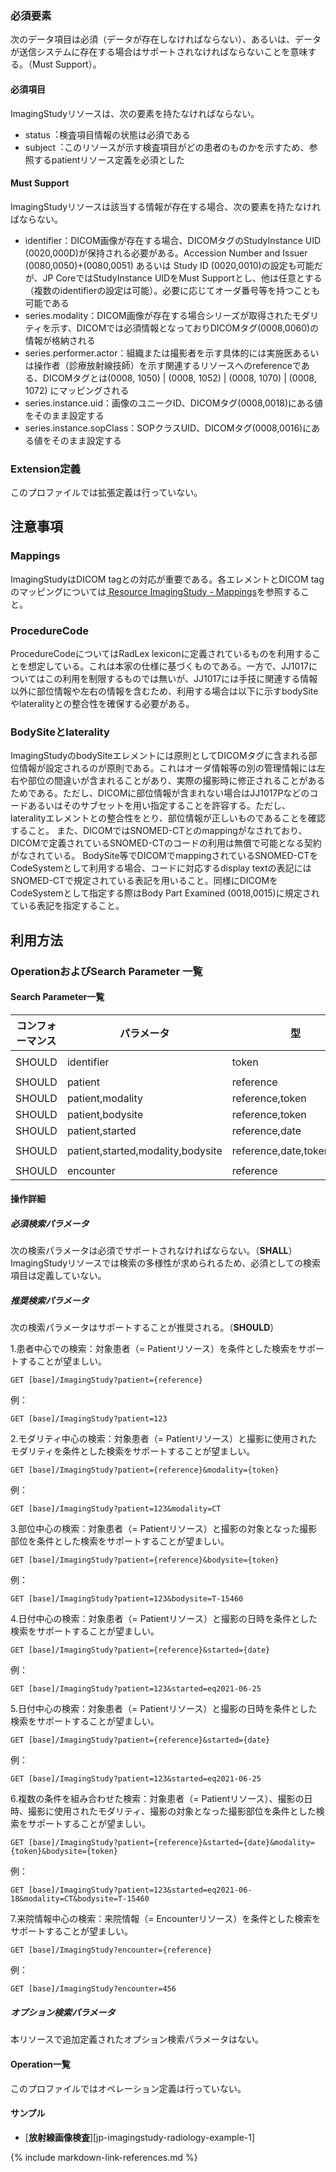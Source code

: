 
### 必須要素

次のデータ項目は必須（データが存在しなければならない）、あるいは、データが送信システムに存在する場合はサポートされなければならないことを意味する。（Must Support）。

#### 必須項目
ImagingStudyリソースは、次の要素を持たなければならない。

- status︓検査項目情報の状態は必須である
- subject︓このリソースが示す検査項目がどの患者のものかを示すため、参照するpatientリソース定義を必須とした

#### Must Support
ImagingStudyリソースは該当する情報が存在する場合、次の要素を持たなければならない。

- identifier：DICOM画像が存在する場合、DICOMタグのStudyInstance UID (0020,000D)が保持される必要がある。Accession Number and Issuer (0080,0050)+(0080,0051) あるいは Study ID (0020,0010)の設定も可能だが、JP CoreではStudyInstance UIDをMust Supportとし、他は任意とする（複数のidentifierの設定は可能）。必要に応じてオーダ番号等を持つことも可能である
- series.modality：DICOM画像が存在する場合シリーズが取得されたモダリティを示す、DICOMでは必須情報となっておりDICOMタグ(0008,0060)の情報が格納される
- series.performer.actor：組織または撮影者を示す具体的には実施医あるいは操作者（診療放射線技師）を示す関連するリソースへのreferenceである、DICOMタグとは(0008, 1050) | (0008, 1052) | (0008, 1070) | (0008, 1072) にマッピングされる
- series.instance.uid：画像のユニークID、DICOMタグ(0008,0018)にある値をそのまま設定する
- series.instance.sopClass：SOPクラスUID、DICOMタグ(0008,0016)にある値をそのまま設定する

### Extension定義

このプロファイルでは拡張定義は行っていない。

## 注意事項

### Mappings

ImagingStudyはDICOM tagとの対応が重要である。各エレメントとDICOM tagのマッピングについては[ Resource ImagingStudy - Mappings](https://hl7.org/fhir/R4/imagingstudy-mappings.html#dicom)を参照すること。

### ProcedureCode

ProcedureCodeについてはRadLex lexiconに定義されているものを利用することを想定している。これは本家の仕様に基づくものである。一方で、JJ1017についてはこの利用を制限するものでは無いが、JJ1017には手技に関連する情報以外に部位情報や左右の情報を含むため、利用する場合は以下に示すbodySiteやlateralityとの整合性を確保する必要がある。
### BodySiteとlaterality

ImagingStudyのbodySiteエレメントには原則としてDICOMタグに含まれる部位情報が設定されるのが原則である。これはオーダ情報等の別の管理情報には左右や部位の間違いが含まれることがあり、実際の撮影時に修正されることがあるためである。ただし、DICOMに部位情報が含まれない場合はJJ1017Pなどのコードあるいはそのサブセットを用い指定することを許容する。ただし、lateralityエレメントとの整合性をとり、部位情報が正しいものであることを確認すること。
また、DICOMではSNOMED-CTとのmappingがなされており、DICOMで定義されているSNOMED-CTのコードの利用は無償で可能となる契約がなされている。
BodySite等でDICOMでmappingされているSNOMED-CTをCodeSystemとして利用する場合、コードに対応するdisplay textの表記にはSNOMED-CTで規定されている表記を用いること。同様にDICOMをCodeSystemとして指定する際はBody Part Examined (0018,0015)に規定されている表記を指定すること。

## 利用方法

### OperationおよびSearch Parameter 一覧

#### Search Parameter一覧

| コンフォーマンス | パラメータ    | 型     | 例                                                           |
| ---------------- | ------------- | ------ | ------------------------------------------------------------ |
| SHOULD | identifier | token | `GET [base]/ImagingStudy?identifier=urn:oid:2.16.124.999999.9999.1154777499.30246.19789.3503430045` |
| SHOULD | patient | reference | `GET [base]/ImagingStudy?patient=123` |
| SHOULD | patient,modality | reference,token | `GET [base]/ImagingStudy?patient=123&modality=CT` |
| SHOULD | patient,bodysite | reference,token | `GET [base]/ImagingStudy?patient=123&bodysite=T-15460` |
| SHOULD | patient,started | reference,date | `GET [base]/ImagingStudy?patient=123&started=eq2021-06-25` |
| SHOULD | patient,started,modality,bodysite | reference,date,token,token  | `GET [base]/ImagingStudy?patient=123&started=eq2021-06-18&modality=CT&bodysite=T-15460` |
| SHOULD | encounter | reference  | `GET [base]/ImagingStudy?encounter=Encounter/456` |

#### 操作詳細

##### 必須検索パラメータ

次の検索パラメータは必須でサポートされなければならない。（**SHALL**）
ImagingStudyリソースでは検索の多様性が求められるため、必須としての検索項目は定義していない。

##### 推奨検索パラメータ

次の検索パラメータはサポートすることが推奨される。（**SHOULD**）

1.患者中心での検索：対象患者（= Patientリソース）を条件とした検索をサポートすることが望ましい。

   ```
   GET [base]/ImagingStudy?patient={reference}
   ```

   例：

   ```
   GET [base]/ImagingStudy?patient=123
   ```


2.モダリティ中心の検索：対象患者（= Patientリソース）と撮影に使用されたモダリティを条件とした検索をサポートすることが望ましい。

   ```
   GET [base]/ImagingStudy?patient={reference}&modality={token}
   ```

   例：

   ```
   GET [base]/ImagingStudy?patient=123&modality=CT
   ```

3.部位中心の検索：対象患者（= Patientリソース）と撮影の対象となった撮影部位を条件とした検索をサポートすることが望ましい。

   ```
   GET [base]/ImagingStudy?patient={reference}&bodysite={token}
   ```

   例：

   ```
   GET [base]/ImagingStudy?patient=123&bodysite=T-15460
   ```

4.日付中心の検索：対象患者（= Patientリソース）と撮影の日時を条件とした検索をサポートすることが望ましい。

   ```
   GET [base]/ImagingStudy?patient={reference}&started={date}
   ```

   例：

   ```
   GET [base]/ImagingStudy?patient=123&started=eq2021-06-25
   ```

5.日付中心の検索：対象患者（= Patientリソース）と撮影の日時を条件とした検索をサポートすることが望ましい。

   ```
   GET [base]/ImagingStudy?patient={reference}&started={date}
   ```

   例：

   ```
   GET [base]/ImagingStudy?patient=123&started=eq2021-06-25
   ```
   
6.複数の条件を組み合わせた検索：対象患者（= Patientリソース）、撮影の日時、撮影に使用されたモダリティ、撮影の対象となった撮影部位を条件とした検索をサポートすることが望ましい。


   ```
   GET [base]/ImagingStudy?patient={reference}&started={date}&modality={token}&bodysite={token}
   ```

   例：

   ```
   GET [base]/ImagingStudy?patient=123&started=eq2021-06-18&modality=CT&bodysite=T-15460
   ```
   
7.来院情報中心の検索：来院情報（= Encounterリソース）を条件とした検索をサポートすることが望ましい。


   ```
   GET [base]/ImagingStudy?encounter={reference}
   ```

   例：

   ```
   GET [base]/ImagingStudy?encounter=456
   ```

##### オプション検索パラメータ

 本リソースで追加定義されたオプション検索パラメータはない。

#### Operation一覧

このプロファイルではオペレーション定義は行っていない。

#### サンプル

* [**放射線画像検査**][jp-imagingstudy-radiology-example-1]

{% include markdown-link-references.md %}
